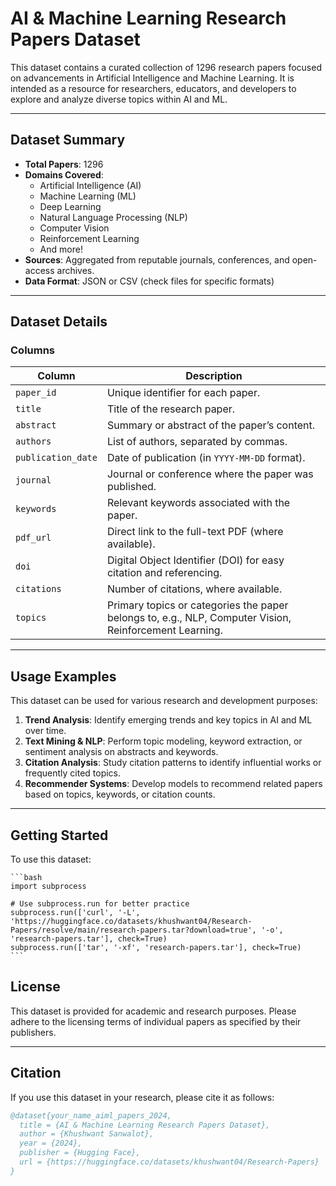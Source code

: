 # AI & Machine Learning Research Papers Dataset

This dataset contains a curated collection of 1296 research papers focused on advancements in Artificial Intelligence and Machine Learning. It is intended as a resource for researchers, educators, and developers to explore and analyze diverse topics within AI and ML.

---

## Dataset Summary

- **Total Papers**: 1296
- **Domains Covered**: 
  - Artificial Intelligence (AI)
  - Machine Learning (ML)
  - Deep Learning
  - Natural Language Processing (NLP)
  - Computer Vision
  - Reinforcement Learning
  - And more!
- **Sources**: Aggregated from reputable journals, conferences, and open-access archives.
- **Data Format**: JSON or CSV (check files for specific formats)

---

## Dataset Details

### Columns

| Column             | Description                                                                                           |
|--------------------|-------------------------------------------------------------------------------------------------------|
| `paper_id`         | Unique identifier for each paper.                                                                     |
| `title`            | Title of the research paper.                                                                          |
| `abstract`         | Summary or abstract of the paper’s content.                                                           |
| `authors`          | List of authors, separated by commas.                                                                 |
| `publication_date` | Date of publication (in `YYYY-MM-DD` format).                                                         |
| `journal`          | Journal or conference where the paper was published.                                                  |
| `keywords`         | Relevant keywords associated with the paper.                                                          |
| `pdf_url`          | Direct link to the full-text PDF (where available).                                                   |
| `doi`              | Digital Object Identifier (DOI) for easy citation and referencing.                                    |
| `citations`        | Number of citations, where available.                                                                 |
| `topics`           | Primary topics or categories the paper belongs to, e.g., NLP, Computer Vision, Reinforcement Learning.|

---

## Usage Examples

This dataset can be used for various research and development purposes:

1. **Trend Analysis**: Identify emerging trends and key topics in AI and ML over time.
2. **Text Mining & NLP**: Perform topic modeling, keyword extraction, or sentiment analysis on abstracts and keywords.
3. **Citation Analysis**: Study citation patterns to identify influential works or frequently cited topics.
4. **Recommender Systems**: Develop models to recommend related papers based on topics, keywords, or citation counts.

---

## Getting Started

To use this dataset:

    ```bash
    import subprocess

    # Use subprocess.run for better practice
    subprocess.run(['curl', '-L', 'https://huggingface.co/datasets/khushwant04/Research-Papers/resolve/main/research-papers.tar?download=true', '-o', 'research-papers.tar'], check=True)
    subprocess.run(['tar', '-xf', 'research-papers.tar'], check=True)
    ```

## License

This dataset is provided for academic and research purposes. Please adhere to the licensing terms of individual papers as specified by their publishers.

---

## Citation

If you use this dataset in your research, please cite it as follows:

```bibtex
@dataset{your_name_aiml_papers_2024,
  title = {AI & Machine Learning Research Papers Dataset},
  author = {Khushwant Sanwalot},
  year = {2024},
  publisher = {Hugging Face},
  url = {https://huggingface.co/datasets/khushwant04/Research-Papers}
}
